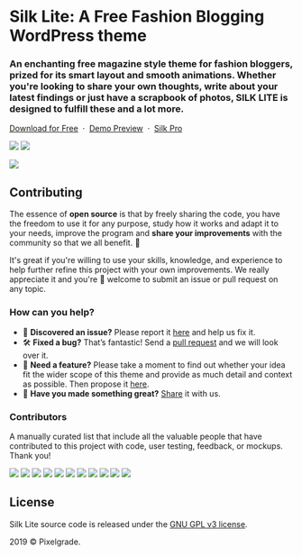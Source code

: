 # Silk Lite: A Free Fashion Blogging WordPress theme
### An enchanting free magazine style theme for fashion bloggers, prized for its smart layout and smooth animations. Whether you're looking to share your own thoughts, write about your latest findings or just have a scrapbook of photos, SILK LITE is designed to fulfill these and a lot more.

[Download for Free](https://downloads.wordpress.org/theme/silk-lite.latest-stable.zip) &nbsp;·&nbsp; [Demo Preview](https://demos.pixelgrade.com/silk-lite/) &nbsp;·&nbsp; [ Silk Pro](https://pixelgrade.com/themes/silk-pro/)

[![](https://img.shields.io/github/issues-closed/pixelgrade/silk-lite.svg?color=6cc644&label=Issues)](https://github.com/pixelgrade/silk-lite/issues?utf8=%E2%9C%93&q=is%3Aissue+is%3Aclosed+) [![](https://img.shields.io/github/issues/pixelgrade/silk-lite.svg?color=4078c0&label=%20)](https://github.com/pixelgrade/silk-lite/issues?utf8=%E2%9C%93&q=is%3Aissue+is%3Aopen)

[![](https://user-images.githubusercontent.com/1632775/61127115-03b9f600-a4b7-11e9-883c-b759d1b1577f.jpg)](https://demos.pixelgrade.com/silk-lite/)

## Contributing
The essence of **open source** is that by freely sharing the code, you have the freedom to use it for any purpose, study how it works and adapt it to your needs, improve the program and **share your improvements** with the community so that we all benefit. 🙏

It's great if you're willing to use your skills, knowledge, and experience to help further refine this project with your own improvements. We really appreciate it and you're 💯 welcome to submit an issue or pull request on any topic.

### How can you help?
- 🐛 **Discovered an issue?** Please report it [here](https://github.com/pixelgrade/silk-lite/issues/new "here") and help us fix it.
- 🛠 **Fixed a bug?** That’s fantastic! Send a [pull request](https://github.com/pixelgrade/silk-lite/pulls "pull request") and we will look over it.
- 🙋 **Need a feature?** Please take a moment to find out whether your idea fit the wider scope of this theme and provide as much detail and context as possible. Then propose it [here](https://github.com/pixelgrade/silk-lite/issues/new).
- 💎 **Have you made something great?** [Share](https://github.com/pixelgrade/silk-lite/issues/new "Share") it with us.

### Contributors
A manually curated list that include all the valuable people that have contributed to this project with code, user testing, feedback, or mockups. Thank you!

[![](https://github.com/georgeolaru.png?size=64)](https://github.com/georgeolaru) [![](https://github.com/vladolaru.png?size=64)](https://github.com/vladolaru) [![](https://github.com/razwan.png?size=64)](https://github.com/razwan)  [![](https://github.com/alinclamba.png?size=64)](https://github.com/alinclamba) [![](https://github.com/oanafilip.png?size=64)](https://github.com/oanafilip)  [![](https://github.com/andreilupu.png?size=64)](https://github.com/andreilupu) [![](https://github.com/madalingorbanescu.png?size=64)](https://github.com/madalingorbanescu) [![](https://github.com/BurloiuCosmin.png?size=64)](https://github.com/BurloiuCosmin) [![](https://github.com/raduconst.png?size=64)](https://github.com/raduconst) [![](https://github.com/Robertght.png?size=64)](https://github.com/Robertght) [![](https://github.com/allexsava.png?size=64)](https://github.com/allexsava)

## License
Silk Lite source code is released under the [GNU GPL v3 license](https://www.gnu.org/licenses/gpl-3.0.html).

2019 © Pixelgrade.
